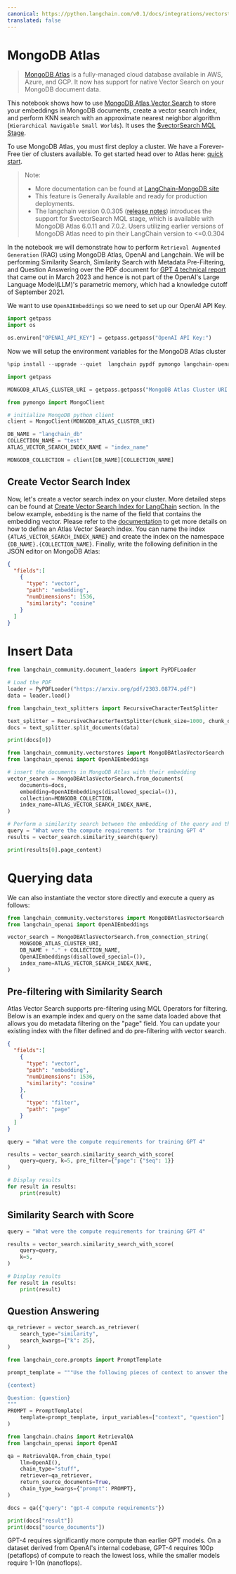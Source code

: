 ```yaml
---
canonical: https://python.langchain.com/v0.1/docs/integrations/vectorstores/mongodb_atlas
translated: false
---
```


# MongoDB Atlas

>[MongoDB Atlas](https://www.mongodb.com/docs/atlas/) is a fully-managed cloud database available in AWS, Azure, and GCP.  It now has support for native Vector Search on your MongoDB document data.

This notebook shows how to use [MongoDB Atlas Vector Search](https://www.mongodb.com/products/platform/atlas-vector-search) to store your embeddings in MongoDB documents, create a vector search index, and perform KNN search with an approximate nearest neighbor algorithm (`Hierarchical Navigable Small Worlds`). It uses the  [$vectorSearch MQL Stage](https://www.mongodb.com/docs/atlas/atlas-vector-search/vector-search-overview/).

To use MongoDB Atlas, you must first deploy a cluster. We have a Forever-Free tier of clusters available. To get started head over to Atlas here: [quick start](https://www.mongodb.com/docs/atlas/getting-started/).

> Note:
>
>* More documentation can be found at [LangChain-MongoDB site](https://www.mongodb.com/docs/atlas/atlas-vector-search/ai-integrations/langchain/)
>* This feature is Generally Available and ready for production deployments.
>* The langchain version 0.0.305 ([release notes](https://github.com/langchain-ai/langchain/releases/tag/v0.0.305)) introduces the support for $vectorSearch MQL stage, which is available with MongoDB Atlas 6.0.11 and 7.0.2. Users utilizing earlier versions of MongoDB Atlas need to pin their LangChain version to <=0.0.304
>

In the notebook we will demonstrate how to perform `Retrieval Augmented Generation` (RAG) using MongoDB Atlas, OpenAI and Langchain. We will be performing Similarity Search, Similarity Search with Metadata Pre-Filtering, and Question Answering over the PDF document for [GPT 4 technical report](https://arxiv.org/pdf/2303.08774.pdf) that came out in March 2023 and hence is not part of the OpenAI's Large Language Model(LLM)'s parametric memory, which had a knowledge cutoff of September 2021.

We want to use `OpenAIEmbeddings` so we need to set up our OpenAI API Key.

```python
import getpass
import os

os.environ["OPENAI_API_KEY"] = getpass.getpass("OpenAI API Key:")
```

Now we will setup the environment variables for the MongoDB Atlas cluster

```python
%pip install --upgrade --quiet  langchain pypdf pymongo langchain-openai tiktoken
```

```python
import getpass

MONGODB_ATLAS_CLUSTER_URI = getpass.getpass("MongoDB Atlas Cluster URI:")
```

```python
from pymongo import MongoClient

# initialize MongoDB python client
client = MongoClient(MONGODB_ATLAS_CLUSTER_URI)

DB_NAME = "langchain_db"
COLLECTION_NAME = "test"
ATLAS_VECTOR_SEARCH_INDEX_NAME = "index_name"

MONGODB_COLLECTION = client[DB_NAME][COLLECTION_NAME]
```

## Create Vector Search Index

Now, let's create a vector search index on your cluster. More detailed steps can be found at [Create Vector Search Index for LangChain](https://www.mongodb.com/docs/atlas/atlas-vector-search/ai-integrations/langchain/#create-the-atlas-vector-search-index) section.
In the below example, `embedding` is the name of the field that contains the embedding vector. Please refer to the [documentation](https://www.mongodb.com/docs/atlas/atlas-vector-search/create-index/) to get more details on how to define an Atlas Vector Search index.
You can name the index `{ATLAS_VECTOR_SEARCH_INDEX_NAME}` and create the index on the namespace `{DB_NAME}.{COLLECTION_NAME}`. Finally, write the following definition in the JSON editor on MongoDB Atlas:

```json
{
  "fields":[
    {
      "type": "vector",
      "path": "embedding",
      "numDimensions": 1536,
      "similarity": "cosine"
    }
  ]
}
```

# Insert Data

```python
from langchain_community.document_loaders import PyPDFLoader

# Load the PDF
loader = PyPDFLoader("https://arxiv.org/pdf/2303.08774.pdf")
data = loader.load()
```

```python
from langchain_text_splitters import RecursiveCharacterTextSplitter

text_splitter = RecursiveCharacterTextSplitter(chunk_size=1000, chunk_overlap=150)
docs = text_splitter.split_documents(data)
```

```python
print(docs[0])
```

```python
from langchain_community.vectorstores import MongoDBAtlasVectorSearch
from langchain_openai import OpenAIEmbeddings

# insert the documents in MongoDB Atlas with their embedding
vector_search = MongoDBAtlasVectorSearch.from_documents(
    documents=docs,
    embedding=OpenAIEmbeddings(disallowed_special=()),
    collection=MONGODB_COLLECTION,
    index_name=ATLAS_VECTOR_SEARCH_INDEX_NAME,
)
```

```python
# Perform a similarity search between the embedding of the query and the embeddings of the documents
query = "What were the compute requirements for training GPT 4"
results = vector_search.similarity_search(query)

print(results[0].page_content)
```

# Querying data

We can also instantiate the vector store directly and execute a query as follows:

```python
from langchain_community.vectorstores import MongoDBAtlasVectorSearch
from langchain_openai import OpenAIEmbeddings

vector_search = MongoDBAtlasVectorSearch.from_connection_string(
    MONGODB_ATLAS_CLUSTER_URI,
    DB_NAME + "." + COLLECTION_NAME,
    OpenAIEmbeddings(disallowed_special=()),
    index_name=ATLAS_VECTOR_SEARCH_INDEX_NAME,
)
```

## Pre-filtering with Similarity Search

Atlas Vector Search supports pre-filtering using MQL Operators for filtering.  Below is an example index and query on the same data loaded above that allows you do metadata filtering on the "page" field.  You can update your existing index with the filter defined and do pre-filtering with vector search.

```json
{
  "fields":[
    {
      "type": "vector",
      "path": "embedding",
      "numDimensions": 1536,
      "similarity": "cosine"
    },
    {
      "type": "filter",
      "path": "page"
    }
  ]
}
```

```python
query = "What were the compute requirements for training GPT 4"

results = vector_search.similarity_search_with_score(
    query=query, k=5, pre_filter={"page": {"$eq": 1}}
)

# Display results
for result in results:
    print(result)
```

## Similarity Search with Score

```python
query = "What were the compute requirements for training GPT 4"

results = vector_search.similarity_search_with_score(
    query=query,
    k=5,
)

# Display results
for result in results:
    print(result)
```

## Question Answering

```python
qa_retriever = vector_search.as_retriever(
    search_type="similarity",
    search_kwargs={"k": 25},
)
```

```python
from langchain_core.prompts import PromptTemplate

prompt_template = """Use the following pieces of context to answer the question at the end. If you don't know the answer, just say that you don't know, don't try to make up an answer.

{context}

Question: {question}
"""
PROMPT = PromptTemplate(
    template=prompt_template, input_variables=["context", "question"]
)
```

```python
from langchain.chains import RetrievalQA
from langchain_openai import OpenAI

qa = RetrievalQA.from_chain_type(
    llm=OpenAI(),
    chain_type="stuff",
    retriever=qa_retriever,
    return_source_documents=True,
    chain_type_kwargs={"prompt": PROMPT},
)

docs = qa({"query": "gpt-4 compute requirements"})

print(docs["result"])
print(docs["source_documents"])
```

GPT-4 requires significantly more compute than earlier GPT models. On a dataset derived from OpenAI's internal codebase, GPT-4 requires 100p (petaflops) of compute to reach the lowest loss, while the smaller models require 1-10n (nanoflops).